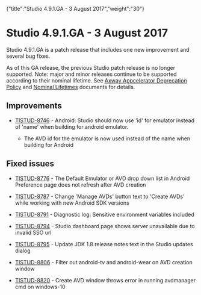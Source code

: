{"title":"Studio 4.9.1.GA - 3 August 2017","weight":"30"} 

# Studio 4.9.1.GA - 3 August 2017

Studio 4.9.1.GA is a patch release that includes one new improvement and several bug fixes.

As of this GA release, the previous Studio patch release is no longer supported. Note: major and minor releases continue to be supported according to their nominal lifetime. See [Axway Appcelerator Deprecation Policy](/docs/appc/AMPLIFY_Appcelerator_Services_Overview/Axway_Appcelerator_Deprecation_Policy/) and [Nominal Lifetimes](/docs/appc/AMPLIFY_Appcelerator_Services_Overview/Axway_Appcelerator_Product_Lifecycle/#NominalLifetimes) documents for details.

## Improvements

*   [TISTUD-8746](https://jira.appcelerator.org/browse/TISTUD-8746) - Android: Studio should now use 'id' for emulator instead of 'name' when building for android emulator.
    
    *   The AVD id for the emulator is now used instead of the name when building for Android
        

## Fixed issues

*   [TISTUD-8776](https://jira.appcelerator.org/browse/TISTUD-8776) - The Default Emulator or AVD drop down list in Android Preference page does not refresh after AVD creation
    
*   [TISTUD-8787](https://jira.appcelerator.org/browse/TISTUD-8787) - Change 'Manage AVDs' button text to 'Create AVDs' while working with new Android SDK versions
    
*   [TISTUD-8791](https://jira.appcelerator.org/browse/TISTUD-8791) - Diagnostic log: Sensitive environment variables included
    
*   [TISTUD-8794](https://jira.appcelerator.org/browse/TISTUD-8794) - Studio dashboard page shows server unavailable due to invalid SSO url
    
*   [TISTUD-8795](https://jira.appcelerator.org/browse/TISTUD-8795) - Update JDK 1.8 release notes text in the Studio updates dialog
    
*   [TISTUD-8806](https://jira.appcelerator.org/browse/TISTUD-8806) - Filter out android-tv and android-wear on AVD creation window
    
*   [TISTUD-8820](https://jira.appcelerator.org/browse/TISTUD-8820) - Create AVD window throws error in running avdmanager cmd on windows-10